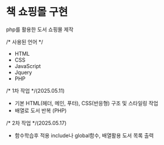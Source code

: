# 책 쇼핑몰 구현
php를 활용한 도서 쇼핑몰 제작


/* 사용된 언어 */
- HTML
- CSS
- JavaScript
- Jquery
- PHP


/* 1차 작업 */(2025.05.11)
- 기본 HTML(헤더, 메인, 푸터), CSS(반응형) 구조 및 스타일링 작업
- 배열로 도서 반복 (PHP)


/* 2차 작업 */(2025.05.17)
- 함수학습후 적용 include나 global함수, 배열활용 도서 목록 출력


